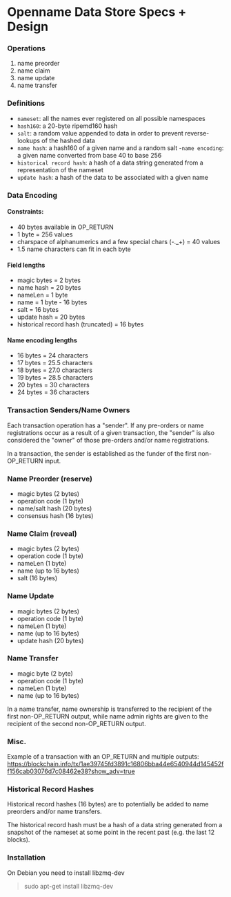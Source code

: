 Openname Data Store Specs + Design
==========

### Operations

1. name preorder
2. name claim
3. name update
4. name transfer

### Definitions

- `nameset`: all the names ever registered on all possible namespaces
- `hash160`: a 20-byte ripemd160 hash
- `salt`: a random value appended to data in order to prevent reverse-lookups of the hashed data
- `name hash`: a hash160 of a given name and a random salt
-`name encoding`: a given name converted from base 40 to base 256
- `historical record hash`: a hash of a data string generated from a representation of the nameset
- `update hash`: a hash of the data to be associated with a given name

### Data Encoding

#### Constraints:

- 40 bytes available in OP_RETURN
- 1 byte = 256 values
- charspace of alphanumerics and a few special chars (-._+) = 40 values
- 1.5 name characters can fit in each byte

#### Field lengths

- magic bytes = 2 bytes
- name hash = 20 bytes
- nameLen = 1 byte
- name = 1 byte - 16 bytes
- salt = 16 bytes
- update hash = 20 bytes
- historical record hash (truncated) = 16 bytes

#### Name encoding lengths

- 16 bytes = 24 characters
- 17 bytes = 25.5 characters
- 18 bytes = 27.0 characters
- 19 bytes = 28.5 characters
- 20 bytes = 30 characters
- 24 bytes = 36 characters

### Transaction Senders/Name Owners

Each transaction operation has a "sender". If any pre-orders or name registrations occur as a result of a given transaction, the "sender" is also considered the "owner" of those pre-orders and/or name registrations.

In a transaction, the sender is established as the funder of the first non-OP_RETURN input.

### Name Preorder (reserve)

- magic bytes (2 bytes)
- operation code (1 byte)
- name/salt hash (20 bytes)
- consensus hash (16 bytes)

### Name Claim (reveal)

- magic bytes (2 bytes)
- operation code (1 byte)
- nameLen (1 byte)
- name (up to 16 bytes)
- salt (16 bytes)

### Name Update

- magic bytes (2 bytes)
- operation code (1 byte)
- nameLen (1 byte)
- name (up to 16 bytes)
- update hash (20 bytes)

### Name Transfer

- magic byte (2 byte)
- operation code (1 byte)
- nameLen (1 byte)
- name (up to 16 bytes)

In a name transfer, name ownership is transferred to the recipient of the first non-OP_RETURN output, while name admin rights are given to the recipient of the second non-OP_RETURN output.

### Misc.

Example of a transaction with an OP\_RETURN and multiple outputs:
https://blockchain.info/tx/1ae39745fd3891c16806bba44e6540944d145452ff156cab03076d7c08462e38?show_adv=true

### Historical Record Hashes

Historical record hashes (16 bytes) are to potentially be added to name preorders and/or name transfers.

The historical record hash must be a hash of a data string generated from a snapshot of the nameset at some point in the recent past (e.g. the last 12 blocks).

### Installation 

On Debian you need to install libzmq-dev

> sudo apt-get install libzmq-dev
